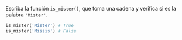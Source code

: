 
Escriba la función `is_mister()`, que toma una cadena y verifica si es la palabra `'Mister'`.

```python
is_mister('Mister') # True
is_mister('Missis') # False
```
